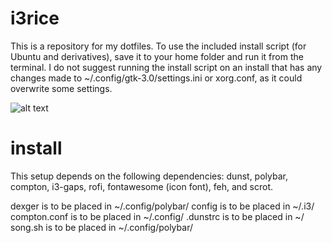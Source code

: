 # i3rice
This is a repository for my dotfiles. To use the included install script (for Ubuntu and derivatives), save it to your home folder and run it from the terminal. I do not suggest running the install script on an install that has any changes made to ~/.config/gtk-3.0/settings.ini or xorg.conf, as it could overwrite some settings.

![alt text](https://i.imgur.com/2umNWal.png)

# install
This setup depends on the following dependencies: dunst, polybar, compton, i3-gaps, rofi, fontawesome (icon font), feh, and scrot.

dexger is to be placed in ~/.config/polybar/
config is to be placed in ~/.i3/
compton.conf is to be placed in ~/.config/
.dunstrc is to be placed in ~/
song.sh is to be placed in ~/.config/polybar/


